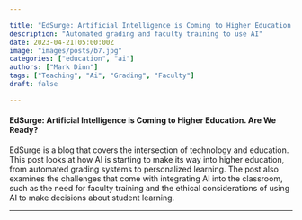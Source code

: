 ```yaml
---

title: "EdSurge: Artificial Intelligence is Coming to Higher Education. Are We Ready?"
description: "Automated grading and faculty training to use AI"
date: 2023-04-21T05:00:00Z
image: "images/posts/b7.jpg"
categories: ["education", "ai"]
authors: ["Mark Dinn"]
tags: ["Teaching", "Ai", "Grading", "Faculty"]
draft: false

---
```




#### EdSurge: Artificial Intelligence is Coming to Higher Education. Are We Ready?

EdSurge is a blog that covers the intersection of technology and education. This post looks at how AI is starting to make its way into higher education, from automated grading systems to personalized learning. The post also examines the challenges that come with integrating AI into the classroom, such as the need for faculty training and the ethical considerations of using AI to make decisions about student learning.




---

